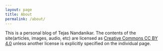 ```yaml
---
layout: page
title: About
permalink: /about/
---
```


This is a personal blog of Tejas Nandanikar. The contents of the site(articles, images, audio, etc) are licensed as [Creative Commons CC BY 4.0](https://creativecommons.org/licenses/by/4.0/deed.ast) unless another license is explicitly specified on the individual page.